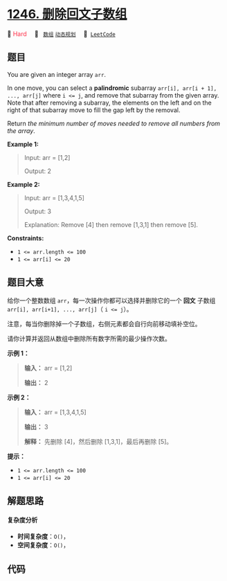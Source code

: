 # [1246. 删除回文子数组](https://leetcode.com/problems/palindrome-removal)

🔴 <font color=#ff334b>Hard</font>&emsp; 🔖&ensp; [`数组`](/tag/array.md) [`动态规划`](/tag/dynamic-programming.md)&emsp; 🔗&ensp;[`LeetCode`](https://leetcode.com/problems/palindrome-removal)

## 题目

You are given an integer array `arr`.

In one move, you can select a **palindromic** subarray `arr[i], arr[i + 1],
..., arr[j]` where `i <= j`, and remove that subarray from the given array.
Note that after removing a subarray, the elements on the left and on the right
of that subarray move to fill the gap left by the removal.

Return _the minimum number of moves needed to remove all numbers from the
array_.



**Example 1:**

> Input: arr = [1,2]
> 
> Output: 2

**Example 2:**

> Input: arr = [1,3,4,1,5]
> 
> Output: 3
> 
> Explanation: Remove [4] then remove [1,3,1] then remove [5].

**Constraints:**

  * `1 <= arr.length <= 100`
  * `1 <= arr[i] <= 20`


## 题目大意

给你一个整数数组 `arr`，每一次操作你都可以选择并删除它的一个 **回文** 子数组 `arr[i], arr[i+1], ..., arr[j]`（
`i <= j`）。

注意，每当你删除掉一个子数组，右侧元素都会自行向前移动填补空位。

请你计算并返回从数组中删除所有数字所需的最少操作次数。



**示例 1：**

> 
> 
> 
> 
> 
> **输入：** arr = [1,2]
> 
> **输出：** 2
> 
> 

**示例 2：**

> 
> 
> 
> 
> 
> **输入：** arr = [1,3,4,1,5]
> 
> **输出：** 3
> 
> **解释：** 先删除 [4]，然后删除 [1,3,1]，最后再删除 [5]。
> 
> 



**提示：**

  * `1 <= arr.length <= 100`
  * `1 <= arr[i] <= 20`


## 解题思路

#### 复杂度分析

- **时间复杂度**：`O()`，
- **空间复杂度**：`O()`，

## 代码

```javascript

```